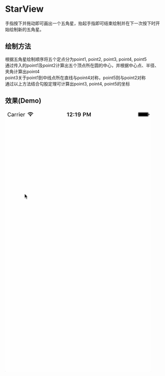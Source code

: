 # StarView
手指按下并拖动即可画出一个五角星，抬起手指即可结束绘制并在下一次按下时开始绘制新的五角星。

绘制方法
---
根据五角星绘制顺序将五个定点分为point1, point2, point3, point4, point5  
通过传入的point1及point2计算出五个顶点所在圆的中心，并根据中心点、半径、夹角计算出point4  
point3关于point1到中线点所在直线与point4对称，point5则与point2对称  
通过以上方法结合勾股定理可计算出point3, point4, point5的坐标  

效果(Demo)
---
![Logo](https://raw.githubusercontent.com/FlyKite/StarView/master/demo.gif)
